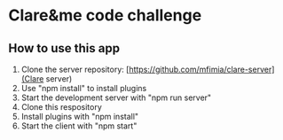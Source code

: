 # Clare&me code challenge

## How to use this app

1. Clone the server repository: [https://github.com/mfimia/clare-server](Clare server)
2. Use "npm install" to install plugins
3. Start the development server with "npm run server"
4. Clone this respository
5. Install plugins with "npm install"
6. Start the client with "npm start"
